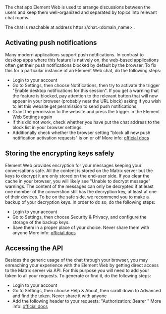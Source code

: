 The chat app Element Web is used to arrange discussions between the users and keep them well-organized and separated by topics into relevant chat rooms.

The chat is reachable at address https://chat.<domain_name> .

## Activating push notifications

Many modern applications support push notifications. In contrast to desktop apps where this feature is natively on, the web-based applications often get their push notifications blocked by default by the browser. To fix this for a particular instance of an Element Web chat, do the following steps:
- Login to your account
- Go to Settings, then choose Notifications, then try to activate the trigger "Enable desktop notifications for this session". If you get a warning that the feature is blocked, pay attention to the relevant button that will now appear in your browser (probably near the URL block) asking if you wish to let this website get persmission to send push notifications
- Grant the permission to the website and press the trigger in the Element Web Settings again
- If this did not work, check whether you have put the chat address to the block list in your browser settings
- Additionally check whether the browser setting "block all new push notification activation requests" is on or off
More info: [official docs](https://ems-docs.element.io/books/element-support/page/notification-settings)

## Storing the encrypting keys safely

Element Web provides encryption for your messages keeping your conversations safe. All the content is stored on the Matrix server but the keys to decrypt it are only stored on the end-user side. If you clear the cache in your browser, you will likely see "Unable to decrypt message" warnings. The content of the messages can only be decrypted if at least one member of the converstion still has the decryption key, at least at one of their devices. To be on the safe side, we recommend you to make a backup of your decryption keys. In order to do so, do the following steps:
- Login to your account
- Go to Settings, then choose Security & Privacy, and configure the storage of the backup keys.
- Save them in a proper place of your choice. Never share them with anyone 
More info: [official docs](https://ems-docs.element.io/books/element-cloud-documentation/page/frequently-asked-questions)

## Accessing the API

Besides the generic usage of the chat through your browser, you may enreaching your experience with the Element Web by getting direct access to the Matrix server via API. For this purpose you will need to add your token to all your requests. To generate or find it, do the following steps:

- Login to your account
- Go to Settings, then choose Help & About, then scroll down to Advanced and find the token. Never share it with anyone
- Add the following header to your requests: "Authorization: Bearer <token>"
More info: [official docs](https://ems-docs.element.io/books/element-support/page/getting-started-using-the-client-server-api)